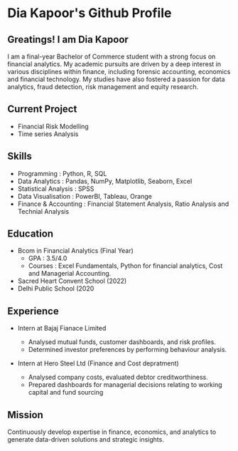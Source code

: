 # Dia Kapoor's Github Profile
## Greatings! I am Dia Kapoor

I am a final-year Bachelor of Commerce student with a strong focus on financial analytics. My academic pursuits are driven by a deep interest in various disciplines within finance, including forensic accounting, economics and financial technology. My studies have also fostered a passion for data analytics, fraud detection, risk management and equity research.

## Current Project
- Financial Risk Modelling
- Time series Analysis

## Skills 
- Programming : Python, R, SQL
- Data Analytics : Pandas, NumPy, Matplotlib, Seaborn, Excel
- Statistical Analysis : SPSS
- Data Visualisation : PowerBI, Tableau, Orange
- Finance & Accounting : Financial Statement Analysis, Ratio Analysis and Technial Analysis

## Education
- Bcom in Financial Analytics (Final Year)
  - GPA : 3.5/4.0
  - Courses : Excel Fundamentals, Python for financial analytics, Cost and Managerial Accounting.
- Sacred Heart Convent School (2022)
- Delhi Public School (2020

## Experience
- Intern at Bajaj Fianace Limited
  - Analysed mutual funds, customer dashboards, and risk profiles.
  - Determined investor preferences by performing behaviour analysis.

- Intern at Hero Steel Ltd (Finance and Cost depratment)
  - Analysed company costs, evaluated debtor creditworthiness.
  - Prepared dashboards for managerial decisions relating to working capital and fund sourcing

## Mission 
Continuously develop expertise in finance, economics, and analytics to generate data-driven solutions and strategic insights.


<!--
**diakapoor/diakapoor** is a ✨ _special_ ✨ repository because its `README.md` (this file) appears on your GitHub profile.

Here are some ideas to get you started:

- 🔭 I’m currently working on ...
- 🌱 I’m currently learning ...
- 👯 I’m looking to collaborate on ...
- 🤔 I’m looking for help with ...
- 💬 Ask me about ...
- 📫 How to reach me: ...
- 😄 Pronouns: ...
- ⚡ Fun fact: ...
-->
